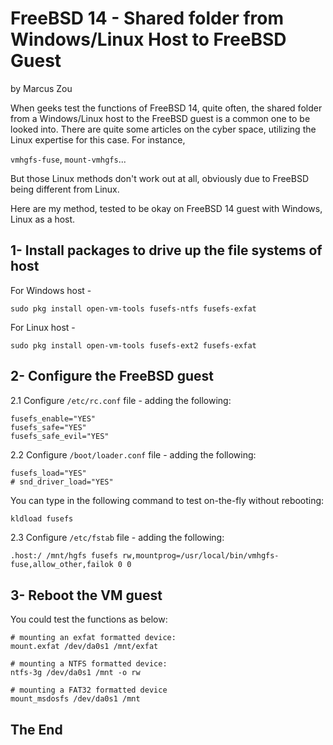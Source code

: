 # FreeBSD 14 - Shared folder from Windows/Linux Host to FreeBSD Guest

by Marcus Zou



When geeks test the functions of FreeBSD 14, quite often, the shared folder from a Windows/Linux host to the FreeBSD guest is a common one to be looked into. There are quite some articles on the cyber space, utilizing the Linux expertise for this case. For instance,

`vmhgfs-fuse`, `mount-vmhgfs`...

But those Linux methods don't work out at all, obviously due to FreeBSD being different from Linux. 

Here are my method, tested to be okay on FreeBSD 14 guest with Windows, Linux as a host.



## 1- Install packages to drive up the file systems of host

For Windows host -

```
sudo pkg install open-vm-tools fusefs-ntfs fusefs-exfat
```

For Linux host -

```
sudo pkg install open-vm-tools fusefs-ext2 fusefs-exfat
```



## 2- Configure the FreeBSD guest

2.1 Configure `/etc/rc.conf` file - adding the following:

```shell
fusefs_enable="YES"
fusefs_safe="YES"
fusefs_safe_evil="YES"
```

2.2 Configure `/boot/loader.conf` file - adding the following:

```
fusefs_load="YES"
# snd_driver_load="YES"
```

You can type in the following command to test on-the-fly without rebooting:

```bash
kldload fusefs
```

2.3 Configure `/etc/fstab` file - adding the following:

```shell
.host:/ /mnt/hgfs fusefs rw,mountprog=/usr/local/bin/vmhgfs-fuse,allow_other,failok 0 0
```



## 3- Reboot the VM guest

You could test the functions as below:

```
# mounting an exfat formatted device:
mount.exfat /dev/da0s1 /mnt/exfat

# mounting a NTFS formatted device:
ntfs-3g /dev/da0s1 /mnt -o rw

# mounting a FAT32 formatted device
mount_msdosfs /dev/da0s1 /mnt
```



## The End

